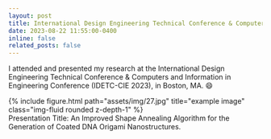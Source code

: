 ```yaml
---
layout: post
title: International Design Engineering Technical Conference & Computers and Information in Engineering Conference (IDETC-CIE 2023)
date: 2023-08-22 11:55:00-0400
inline: false
related_posts: false
---
```



I attended and presented my research at the International Design Engineering Technical Conference & Computers and Information in Engineering Conference (IDETC-CIE 2023), in Boston, MA. :smile:

<div class="row">
    <div class="col-sm mt-3 mt-md-0">
        {% include figure.html path="assets/img/27.jpg" title="example image" class="img-fluid rounded z-depth-1" %}
    </div>
</div>
<div class="caption">
    Presentation Title: An Improved Shape Annealing Algorithm for the Generation of Coated DNA Origami Nanostructures.
</div>
